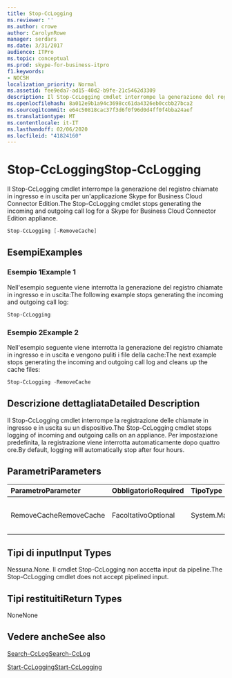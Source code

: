 ```yaml
---
title: Stop-CcLogging
ms.reviewer: ''
ms.author: crowe
author: CarolynRowe
manager: serdars
ms.date: 3/31/2017
audience: ITPro
ms.topic: conceptual
ms.prod: skype-for-business-itpro
f1.keywords:
- NOCSH
localization_priority: Normal
ms.assetid: fee9eda7-ad15-40d2-b9fe-21c5462d3309
description: Il Stop-CcLogging cmdlet interrompe la generazione del registro chiamate in ingresso e in uscita per un'applicazione Skype for Business Cloud Connector Edition.
ms.openlocfilehash: 8a012e9b1a94c3698cc61da4326eb0ccbb27bca2
ms.sourcegitcommit: e64c50818cac37f3d6f0f96d0d4ff0f4bba24aef
ms.translationtype: MT
ms.contentlocale: it-IT
ms.lasthandoff: 02/06/2020
ms.locfileid: "41824160"
---
```

# <a name="stop-cclogging"></a><span data-ttu-id="3d0d9-103">Stop-CcLogging</span><span class="sxs-lookup"><span data-stu-id="3d0d9-103">Stop-CcLogging</span></span>
 
<span data-ttu-id="3d0d9-104">Il Stop-CcLogging cmdlet interrompe la generazione del registro chiamate in ingresso e in uscita per un'applicazione Skype for Business Cloud Connector Edition.</span><span class="sxs-lookup"><span data-stu-id="3d0d9-104">The Stop-CcLogging cmdlet stops generating the incoming and outgoing call log for a Skype for Business Cloud Connector Edition appliance.</span></span>
  
```powershell
Stop-CcLogging [-RemoveCache]
```

## <a name="examples"></a><span data-ttu-id="3d0d9-105">Esempi</span><span class="sxs-lookup"><span data-stu-id="3d0d9-105">Examples</span></span>
<span data-ttu-id="3d0d9-106"><a name="Examples"> </a></span><span class="sxs-lookup"><span data-stu-id="3d0d9-106"><a name="Examples"> </a></span></span>

### <a name="example-1"></a><span data-ttu-id="3d0d9-107">Esempio 1</span><span class="sxs-lookup"><span data-stu-id="3d0d9-107">Example 1</span></span>

<span data-ttu-id="3d0d9-108">Nell'esempio seguente viene interrotta la generazione del registro chiamate in ingresso e in uscita:</span><span class="sxs-lookup"><span data-stu-id="3d0d9-108">The following example stops generating the incoming and outgoing call log:</span></span> 
  
```powershell
Stop-CcLogging
```

### <a name="example-2"></a><span data-ttu-id="3d0d9-109">Esempio 2</span><span class="sxs-lookup"><span data-stu-id="3d0d9-109">Example 2</span></span>

<span data-ttu-id="3d0d9-110">Nell'esempio seguente viene interrotta la generazione del registro chiamate in ingresso e in uscita e vengono puliti i file della cache:</span><span class="sxs-lookup"><span data-stu-id="3d0d9-110">The next example stops generating the incoming and outgoing call log and cleans up the cache files:</span></span>
  
```powershell
Stop-CcLogging -RemoveCache
```

## <a name="detailed-description"></a><span data-ttu-id="3d0d9-111">Descrizione dettagliata</span><span class="sxs-lookup"><span data-stu-id="3d0d9-111">Detailed Description</span></span>
<span data-ttu-id="3d0d9-112"><a name="DetailedDescription"> </a></span><span class="sxs-lookup"><span data-stu-id="3d0d9-112"><a name="DetailedDescription"> </a></span></span>

<span data-ttu-id="3d0d9-113">Il Stop-CcLogging cmdlet interrompe la registrazione delle chiamate in ingresso e in uscita su un dispositivo.</span><span class="sxs-lookup"><span data-stu-id="3d0d9-113">The Stop-CcLogging cmdlet stops logging of incoming and outgoing calls on an appliance.</span></span> <span data-ttu-id="3d0d9-114">Per impostazione predefinita, la registrazione viene interrotta automaticamente dopo quattro ore.</span><span class="sxs-lookup"><span data-stu-id="3d0d9-114">By default, logging will automatically stop after four hours.</span></span>
  
## <a name="parameters"></a><span data-ttu-id="3d0d9-115">Parametri</span><span class="sxs-lookup"><span data-stu-id="3d0d9-115">Parameters</span></span>
<span data-ttu-id="3d0d9-116"><a name="DetailedDescription"> </a></span><span class="sxs-lookup"><span data-stu-id="3d0d9-116"><a name="DetailedDescription"> </a></span></span>

|<span data-ttu-id="3d0d9-117">**Parametro**</span><span class="sxs-lookup"><span data-stu-id="3d0d9-117">**Parameter**</span></span>|<span data-ttu-id="3d0d9-118">**Obbligatorio**</span><span class="sxs-lookup"><span data-stu-id="3d0d9-118">**Required**</span></span>|<span data-ttu-id="3d0d9-119">**Tipo**</span><span class="sxs-lookup"><span data-stu-id="3d0d9-119">**Type**</span></span>|<span data-ttu-id="3d0d9-120">**Descrizione**</span><span class="sxs-lookup"><span data-stu-id="3d0d9-120">**Description**</span></span>|
|:-----|:-----|:-----|:-----|
| <span data-ttu-id="3d0d9-121">RemoveCache</span><span class="sxs-lookup"><span data-stu-id="3d0d9-121">RemoveCache</span></span> <br/> | <span data-ttu-id="3d0d9-122">Facoltativo</span><span class="sxs-lookup"><span data-stu-id="3d0d9-122">Optional</span></span> <br/> | <span data-ttu-id="3d0d9-123">System.Management.Automation.SwitchParameter</span><span class="sxs-lookup"><span data-stu-id="3d0d9-123">System.Management.Automation.SwitchParameter</span></span> <br/> |<span data-ttu-id="3d0d9-124">Rimuove i file della cache di registrazione.</span><span class="sxs-lookup"><span data-stu-id="3d0d9-124">Removes the logging cache files.</span></span>  <br/> |
   
## <a name="input-types"></a><span data-ttu-id="3d0d9-125">Tipi di input</span><span class="sxs-lookup"><span data-stu-id="3d0d9-125">Input Types</span></span>
<span data-ttu-id="3d0d9-126"><a name="InputTypes"> </a></span><span class="sxs-lookup"><span data-stu-id="3d0d9-126"><a name="InputTypes"> </a></span></span>

<span data-ttu-id="3d0d9-127">Nessuna.</span><span class="sxs-lookup"><span data-stu-id="3d0d9-127">None.</span></span> <span data-ttu-id="3d0d9-128">Il cmdlet Stop-CcLogging non accetta input da pipeline.</span><span class="sxs-lookup"><span data-stu-id="3d0d9-128">The Stop-CcLogging cmdlet does not accept pipelined input.</span></span>
  
## <a name="return-types"></a><span data-ttu-id="3d0d9-129">Tipi restituiti</span><span class="sxs-lookup"><span data-stu-id="3d0d9-129">Return Types</span></span>
<span data-ttu-id="3d0d9-130"><a name="ReturnTypes"> </a></span><span class="sxs-lookup"><span data-stu-id="3d0d9-130"><a name="ReturnTypes"> </a></span></span>

<span data-ttu-id="3d0d9-131">None</span><span class="sxs-lookup"><span data-stu-id="3d0d9-131">None</span></span>
  
## <a name="see-also"></a><span data-ttu-id="3d0d9-132">Vedere anche</span><span class="sxs-lookup"><span data-stu-id="3d0d9-132">See also</span></span>
<span data-ttu-id="3d0d9-133"><a name="ReturnTypes"> </a></span><span class="sxs-lookup"><span data-stu-id="3d0d9-133"><a name="ReturnTypes"> </a></span></span>

[<span data-ttu-id="3d0d9-134">Search-CcLog</span><span class="sxs-lookup"><span data-stu-id="3d0d9-134">Search-CcLog</span></span>](search-cclog.md)
  
[<span data-ttu-id="3d0d9-135">Start-CcLogging</span><span class="sxs-lookup"><span data-stu-id="3d0d9-135">Start-CcLogging</span></span>](start-cclogging.md)
  

